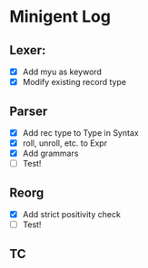 # Minigent Log

## Lexer:
* [x] Add myu as keyword
* [x] Modify existing record type

## Parser
* [x] Add rec type to Type in Syntax
* [x] roll, unroll, etc. to Expr
* [x] Add grammars
* [ ] Test! 

## Reorg
* [x] Add strict positivity check
* [ ] Test! 

## TC
